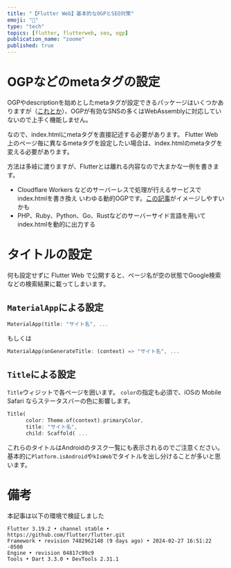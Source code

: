 ```yaml
---
title: "【Flutter Web】基本的なOGPとSEO対策"
emoji: "📘"
type: "tech"
topics: [flutter, flutterweb, seo, ogp]
publication_name: "zoome"
published: true
---
```


# OGPなどのmetaタグの設定
OGPやdescriptionを始めとしたmetaタグが設定できるパッケージはいくつかありますが（[これとか](https://pub.dev/packages/meta_seo)）、OGPが有効なSNSの多くはWebAssemblyに対応していないので上手く機能しません。

なので、index.htmlにmetaタグを直接記述する必要があります。
Flutter Web 上のページ毎に異なるmetaタグを設定したい場合は、index.htmlのmetaタグを変える必要があります。

方法は多岐に渡りますが、Flutterとは離れる内容なので大まかな一例を書きます。
* Cloudflare Workers などのサーバーレスで処理が行えるサービスでindex.htmlを書き換え
  いわゆる動的OGPです。[この記事](https://zenn.dev/moga/articles/spa-ogp-wiith-cloudflare-worker-kv)がイメージしやすいかも
* PHP、Ruby、Python、Go、Rustなどのサーバーサイド言語を用いてindex.htmlを動的に出力する

# タイトルの設定
何も設定せずに Flutter Web で公開すると、ページ名が空の状態でGoogle検索などの検索結果に載ってしまいます。

## `MaterialApp`による設定
```dart
MaterialApp(title: "サイト名", ...
```
もしくは
```dart
MaterialApp(onGenerateTitle: (context) => "サイト名", ...
```

## `Title`による設定
`Title`ウィジットで各ページを囲います。
`color`の指定も必須で、iOSの Mobile Safari ならステータスバーの色に影響します。
```dart
Title(
      color: Theme.of(context).primaryColor,
      title: "サイト名",
      child: Scaffold( ...
```

これらのタイトルはAndroidのタスク一覧にも表示されるのでご注意ください。
基本的に`Platform.isAndroid`や`kIsWeb`でタイトルを出し分けることが多いと思います。

# 備考
本記事は以下の環境で検証しました

```
Flutter 3.19.2 • channel stable • https://github.com/flutter/flutter.git
Framework • revision 7482962148 (9 days ago) • 2024-02-27 16:51:22 -0500
Engine • revision 04817c99c9
Tools • Dart 3.3.0 • DevTools 2.31.1
```
